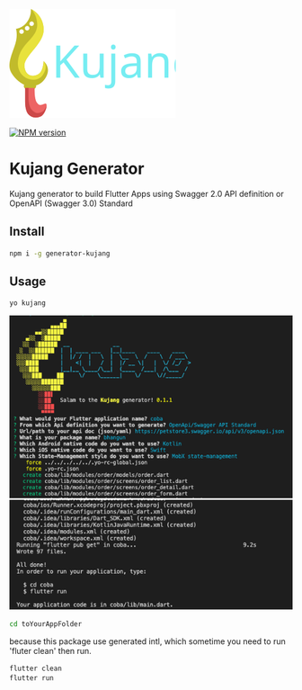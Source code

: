 [![Logo][kujang-logo]][kujang-url]

[![NPM version][npm-image]][npm-url] 

# Kujang Generator
Kujang generator to build Flutter Apps using Swagger 2.0 API definition or OpenAPI (Swagger 3.0) Standard

## Install
```bash
npm i -g generator-kujang
```

## Usage
```bash
yo kujang
```
![cli][kujang-cli]
![cli][kujang-cli-end]


```bash
cd toYourAppFolder
```
because this package use generated intl, which sometime you need to run 'fluter clean' then run.
```bash
flutter clean
flutter run
```



[kujang-cli]: https://github.com/bhangun/repo-assets/blob/master/kujang/snapshot/kujang-cli.png
[kujang-cli-end]: https://github.com/bhangun/repo-assets/blob/master/kujang/snapshot/end-cli.png
[kujang-logo]: https://raw.githubusercontent.com/bhangun/repo-assets/master/kujang/logo/kujang.svg
[kujang-url]: https://www.npmjs.com/package/generator-kujang
[npm-url]: https://www.npmjs.com/package/generator-kujang
[npm-image]: https://badge.fury.io/js/generator-kujang.svg

